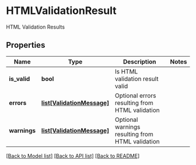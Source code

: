 # HTMLValidationResult

HTML Validation Results
## Properties
Name | Type | Description | Notes
------------ | ------------- | ------------- | -------------
**is_valid** | **bool** | Is HTML validation result valid | 
**errors** | [**list[ValidationMessage]**](ValidationMessage) | Optional errors resulting from HTML validation | 
**warnings** | [**list[ValidationMessage]**](ValidationMessage) | Optional warnings resulting from HTML validation | 

[[Back to Model list]](../README#documentation-for-models) [[Back to API list]](../README#documentation-for-api-endpoints) [[Back to README]](../README)


